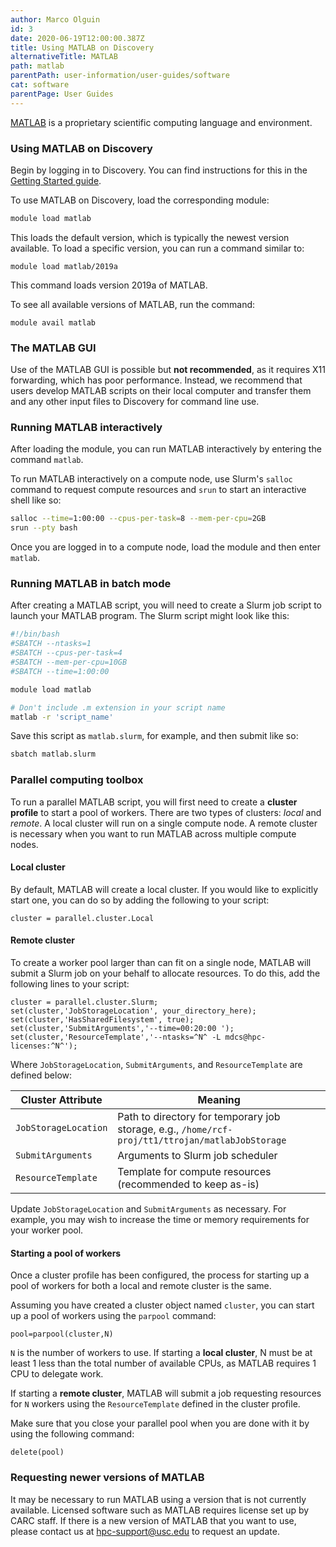 ```yaml
---
author: Marco Olguin
id: 3
date: 2020-06-19T12:00:00.387Z
title: Using MATLAB on Discovery
alternativeTitle: MATLAB
path: matlab
parentPath: user-information/user-guides/software
cat: software
parentPage: User Guides
---
```


[MATLAB](https://www.mathworks.com/products/matlab.html) is a proprietary scientific computing language and environment.

### Using MATLAB on Discovery

Begin by logging in to Discovery. You can find instructions for this in the [Getting Started guide](user-information/user-guides/high-performance-computing/discovery/getting-started).

To use MATLAB on Discovery, load the corresponding module:

```sh
module load matlab
```

This loads the default version, which is typically the newest version available. To load a specific version, you can run a command similar to:

```
module load matlab/2019a
```

This command loads version 2019a of MATLAB.

To see all available versions of MATLAB, run the command:

```
module avail matlab
```

### The MATLAB GUI

Use of the MATLAB GUI is possible but **not recommended**, as it requires X11 forwarding, which has poor performance. Instead, we recommend that users develop MATLAB scripts on their local computer and transfer them and any other input files to Discovery for command line use.

### Running MATLAB interactively

After loading the module, you can run MATLAB interactively by entering the command `matlab`.

To run MATLAB interactively on a compute node, use Slurm's `salloc` command to request compute resources and `srun` to start an interactive shell like so:

```sh
salloc --time=1:00:00 --cpus-per-task=8 --mem-per-cpu=2GB
srun --pty bash
```

Once you are logged in to a compute node, load the module and then enter `matlab`.

### Running MATLAB in batch mode

After creating a MATLAB script, you will need to create a Slurm job script to launch your MATLAB program. The Slurm script might look like this:

```sh
#!/bin/bash
#SBATCH --ntasks=1
#SBATCH --cpus-per-task=4
#SBATCH --mem-per-cpu=10GB
#SBATCH --time=1:00:00

module load matlab

# Don't include .m extension in your script name
matlab -r 'script_name'


```

Save this script as `matlab.slurm`, for example, and then submit like so:

```sh
sbatch matlab.slurm
```

### Parallel computing toolbox

To run a parallel MATLAB script, you will first need to create a **cluster profile** to start a pool of workers. There are two types of clusters: *local* and *remote*. A local cluster will run on a single compute node. A remote cluster is necessary when you want to run MATLAB across multiple compute nodes.

#### Local cluster

By default, MATLAB will create a local cluster. If you would like to explicitly start one, you can do so by adding the following to your script:

```
cluster = parallel.cluster.Local
```

#### Remote cluster

To create a worker pool larger than can fit on a single node, MATLAB will submit a Slurm job on your behalf to allocate resources. To do this, add the following lines to your script:

```
cluster = parallel.cluster.Slurm;
set(cluster,'JobStorageLocation', your_directory_here);
set(cluster,'HasSharedFilesystem', true);
set(cluster,'SubmitArguments','--time=00:20:00 ');
set(cluster,'ResourceTemplate','--ntasks=^N^ -L mdcs@hpc-licenses:^N^');
```

Where `JobStorageLocation`, `SubmitArguments`, and `ResourceTemplate` are defined below:

|Cluster Attribute| Meaning|
|--|--|
|`JobStorageLocation`|Path to directory for temporary job storage, e.g., `/home/rcf-proj/tt1/ttrojan/matlabJobStorage`|
|`SubmitArguments`| Arguments to Slurm job scheduler|
|`ResourceTemplate`|Template for compute resources (recommended to keep as-is)|


Update `JobStorageLocation` and `SubmitArguments` as necessary. For example, you may wish to increase the time or memory requirements for your worker pool.

#### Starting a pool of workers

Once a cluster profile has been configured, the process for starting up a pool of workers for both a local and remote cluster is the same.

Assuming you have created a cluster object named `cluster`, you can start up a pool of workers using the `parpool` command:

```
pool=parpool(cluster,N)
```

`N` is the number of workers to use. If starting a **local cluster**, N must be at least 1 less than the total number of available CPUs, as MATLAB requires 1 CPU to delegate work.

If starting a **remote cluster**, MATLAB will submit a job requesting resources for `N` workers using the `ResourceTemplate` defined in the cluster profile.

Make sure that you close your parallel pool when you are done with it by using the following command:

```
delete(pool)
```

### Requesting newer versions of MATLAB

It may be necessary to run MATLAB using a version that is not currently available. Licensed software such as MATLAB requires license set up by CARC staff. If there is a new version of MATLAB that you want to use, please contact us at hpc-support@usc.edu to request an update.
